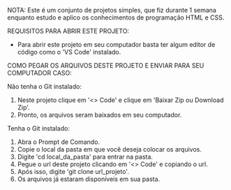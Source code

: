 NOTA: Este é um conjunto de projetos simples, que fiz durante 1 semana enquanto estudo e aplico os conhecimentos de programação HTML e CSS.

REQUISITOS PARA ABRIR ESTE PROJETO:
  - Para abrir este projeto em seu computador basta ter algum editor de código como o 'VS Code' instalado.

COMO PEGAR OS ARQUIVOS DESTE PROJETO E ENVIAR PARA SEU COMPUTADOR CASO:

Não tenha o Git instalado:
  1. Neste projeto clique em '<> Code' e clique em 'Baixar Zip ou Download Zip'.
  2. Pronto, os arquivos seram baixados em seu computador.

Tenha o Git instalado:
  1. Abra o Prompt de Comando.
  2. Copie o local da pasta em que você deseja colocar os arquivos.
  3. Digite 'cd local_da_pasta' para entrar na pasta.
  4. Pegue o url deste projeto clicando em '<> Code' e copiando o url.
  5. Após isso, digite 'git clone url_projeto'.
  6. Os arquivos já estaram disponíveis em sua pasta.
